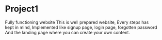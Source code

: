 # Project1
Fully functioning website
This is well prepared website,
Every steps has kept in mind,
Implemented like signup page, login page, forgotten password
And the landing page where you can create your own content.
